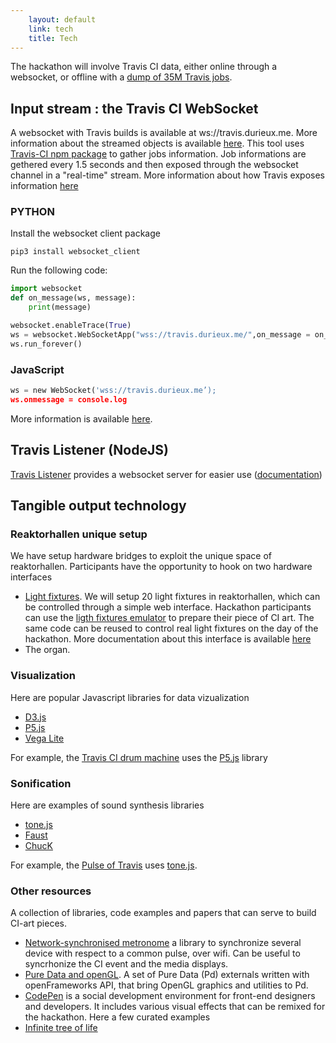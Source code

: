 ```yaml
---
    layout: default
    link: tech
    title: Tech 
---
```


The hackathon will involve Travis CI data, either online through a websocket, or offline with a [dump of 35M Travis jobs](https://zenodo.org/record/2560966).

## Input stream : the Travis CI WebSocket
A websocket with Travis builds is available at ws://travis.durieux.me. More information about the streamed objects is available [here](https://github.com/KTH/ci-hackathon/blob/master/site/travis.md). This tool uses [Travis-CI npm package](https://www.npmjs.com/package/travis-ci) to gather jobs information. Job informations are gethered every 1.5 seconds and then exposed through the websocket channel in a "real-time" stream. More information about how Travis exposes information [here](https://docs.travis-ci.com/api#jobs)

### PYTHON

Install the websocket client package

`pip3 install websocket_client`

Run the following code:

```Python
import websocket
def on_message(ws, message):
    print(message)

websocket.enableTrace(True)
ws = websocket.WebSocketApp("wss://travis.durieux.me/",on_message = on_message)
ws.run_forever()
```

### JavaScript

```Python
ws = new WebSocket('wss://travis.durieux.me’);
ws.onmessage = console.log
```
More information is available [here](/travis.html).

## Travis Listener (NodeJS)

[Travis Listener](https://github.com/tdurieux/travis-listener) provides a websocket server for easier use ([documentation](https://durieux.me/projects/travis_listener.html))

## Tangible output technology

### Reaktorhallen unique setup

We have setup hardware bridges to exploit the unique space of reaktorhallen. Participants have the opportunity to hook on two hardware interfaces
- [Light fixtures](lights). We will setup 20 light fixtures in reaktorhallen, which can be controlled through a simple web interface. Hackathon participants can use the [ligth fixtures emulator](https://github.com/KTH/ci-hackathon/tree/master/resources/emulators/lights) to prepare their piece of CI art. The same code can be reused to control real light fixtures on the day of the hackathon. More documentation about this interface is available [here](https://github.com/KTH/ci-hackathon/tree/master/resources/emulators/lights)
- The organ. 

### Visualization

Here are popular Javascript libraries for data vizualization
- [D3.js](https://d3js.org/)
- [P5.js](https://p5js.org/)
- [Vega Lite](https://vega.github.io/vega-lite/)

For example, the [Travis CI drum machine](https://github.com/KTH/ci-hackathon/tree/master/participants/oscarlvp/drum-machine) uses the [P5.js](https://p5js.org/) library

### Sonification

Here are examples of sound synthesis libraries
- [tone.js](https://tonejs.github.io/)
- [Faust](https://faust.grame.fr/)
- [ChucK](http://chuck.stanford.edu/)

For example, the [Pulse of Travis](https://github.com/KTH/ci-hackathon/tree/master/participants/Jacarte_bbaudry/pulse_of_travis) uses [tone.js](https://tonejs.github.io/).

### Other resources

A collection of libraries, code examples and papers that can serve to build CI-art pieces.
* [Network-synchronised metronome](https://github.com/chr15m/SyncJams) a library to synchronize several device with respect to a common pulse, over wifi. Can be useful to syncrhonize the CI event and the media displays.
* [Pure Data and openGL](https://github.com/Ant1r/ofxPof). A set of Pure Data (Pd) externals written with openFrameworks API, that bring OpenGL graphics and utilities to Pd.
* [CodePen](https://codepen.io) is a social development environment for front-end designers and developers. It includes various visual effects that can be remixed for the hackathon. Here a few curated examples
* [Infinite tree of life](https://codepen.io/ge1doot/pen/vOQZGG)

